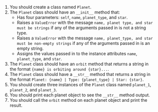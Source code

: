 1. You should create a class named `Planet`.
1. The `Planet` class should have an `__init__` method that:
   - Has four parameters: `self`, `name`, `planet_type`, and `star`.
   - Raises a `ValueError` with the message `name, planet type, and star must be strings` if any of the arguments passed in is not a string type.
   - Raises a `ValueError` with the message `name, planet_type, and star must be non-empty strings` if any of the arguments passed in is an empty string.
   - Assigns the values passed in to the instance attributes `name`, `planet_type`, and `star`.
1. The `Planet` class should have an `orbit` method that returns a string in the format `{name} is orbiting around {star}...`.
1. The `Planet` class should have a `__str__` method that returns a string in the format `Planet: {name} | Type: {planet_type} | Star: {star}`.
1. You should create three instances of the `Planet` class named `planet_1`, `planet_2`, and `planet_3`.
1. You should print each planet object to see the `__str__` method output.
1. You should call the `orbit` method on each planet object and print the result.